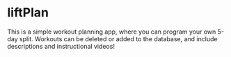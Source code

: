 # liftPlan

This is a simple workout planning app, where you can program your own 5-day split. Workouts can be deleted or added to the database, and include descriptions and instructional videos!
